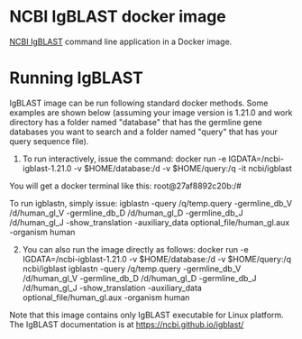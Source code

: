 # NCBI IgBLAST docker image

[NCBI IgBLAST][1] command line application in a Docker image.

# Running IgBLAST

IgBLAST image can be run following standard docker methods.  Some examples are shown below (assuming your image version is 1.21.0 and work directory 
has a folder named "database" that has the germline gene databases you want to search and a folder named "query" that has your query sequence file).  

1. To run interactively, issue the command:
docker run -e IGDATA=/ncbi-igblast-1.21.0  -v $HOME/database:/d -v $HOME/query:/q -it ncbi/igblast

You will get a docker terminal like this:
root@27af8892c20b:/# 

To run igblastn, simply issue:
igblastn -query /q/temp.query -germline_db_V /d/human_gl_V -germline_db_D /d/human_gl_D -germline_db_J /d/human_gl_J -show_translation -auxiliary_data optional_file/human_gl.aux -organism human

2.  You can also run the image directly as follows:
docker run -e IGDATA=/ncbi-igblast-1.21.0 -v $HOME/database:/d -v $HOME/query:/q ncbi/igblast igblastn -query /q/temp.query -germline_db_V /d/human_gl_V -germline_db_D /d/human_gl_D -germline_db_J /d/human_gl_J -show_translation -auxiliary_data optional_file/human_gl.aux -organism human
 
Note that this image contains only IgBLAST executable for Linux platform.  The IgBLAST documentation is at https://ncbi.github.io/igblast/

[1]: https://pubmed.ncbi.nlm.nih.gov/23671333/
